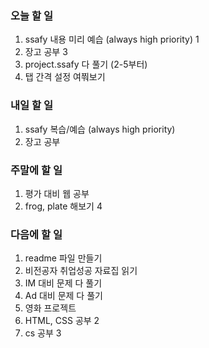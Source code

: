 ### 오늘 할 일
1. ssafy 내용 미리 예습 (always high priority) 1
2. 장고 공부 3
3. project.ssafy 다 풀기 (2-5부터)
4. 탭 간격 설정 여쭤보기

### 내일 할 일
1. ssafy 복습/예습 (always high priority)
2. 장고 공부

### 주말에 할 일
1. 평가 대비 웹 공부
2. frog, plate 해보기 4

### 다음에 할 일
1. readme 파일 만들기
2. 비전공자 취업성공 자료집 읽기
3. IM 대비 문제 다 풀기
4. Ad 대비 문제 다 풀기
5. 영화 프로젝트
6. HTML, CSS 공부 2
7. cs 공부 3